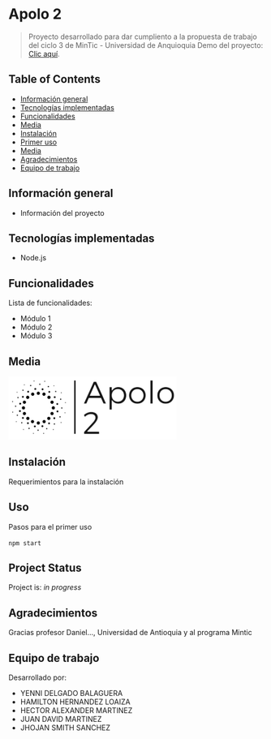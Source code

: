 # Apolo 2
> Proyecto desarrollado para dar cumpliento a la propuesta de trabajo del ciclo 3 de MinTic - Universidad de Anquioquia
> Demo del proyecto:  [Clic aquí](https://www.google.com). <!-- Enlace a proyecto -->

## Table of Contents
* [Información general](#informacion-general)
* [Tecnologías implementadas](#tecnologias-implementadas)
* [Funcionalidades](#funcionalidades)
* [Media](#media)
* [Instalación](#setup)
* [Primer uso](#primer-uso)
* [Media](#media)
* [Agradecimientos](#gradecimientos)
* [Equipo de trabajo](#equipo-de-trabajo)


## Información general
- Información del proyecto


## Tecnologías implementadas
- Node.js


## Funcionalidades
Lista de funcionalidades:
- Módulo 1
- Módulo 2
- Módulo 3


## Media
![Example screenshot](./apolo_logo.png)
<!-- If you have screenshots you'd like to share, include them here. -->


## Instalación
Requerimientos para la instalación


## Uso
Pasos para el primer uso

`npm start`


## Project Status
Project is: _in progress_ <!-- / _complete_ /-->


## Agradecimientos
Gracias profesor Daniel..., Universidad de Antioquia y al programa Mintic


## Equipo de trabajo
Desarrollado por:
- YENNI DELGADO BALAGUERA
- HAMILTON HERNANDEZ LOAIZA
- HECTOR ALEXANDER MARTINEZ
- JUAN DAVID MARTINEZ
- JHOJAN SMITH SANCHEZ
